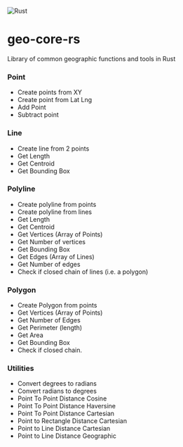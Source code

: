 ![Rust](https://github.com/bencalnan/geo-core-rs/workflows/Rust/badge.svg)

# geo-core-rs
Library of common geographic functions and tools in Rust


### Point
 - Create points from XY
 - Create point from Lat Lng
 - Add Point
 - Subtract point

 ### Line
 - Create line from 2 points
 - Get Length
 - Get Centroid
 - Get Bounding Box

 ### Polyline

- Create polyline from points
- Create polyline from lines
- Get Length
- Get Centroid
- Get Vertices (Array of Points)
- Get Number of vertices
- Get Bounding Box
- Get Edges (Array of Lines)
- Get Number of edges
- Check if closed chain of lines (i.e. a polygon)


### Polygon

- Create Polygon from points
- Get Vertices (Array of Points)
- Get Number of Edges
- Get Perimeter (length)
- Get Area
- Get Bounding Box
- Check if closed chain. 


### Utilities

- Convert degrees to radians
- Convert radians to degrees
- Point To Point Distance Cosine
- Point To Point Distance Haversine
- Point To Point Distance Cartesian
- Point to Rectangle Distance Cartesian
- Point to Line Distance Cartesian
- Point to Line Distance Geographic 
